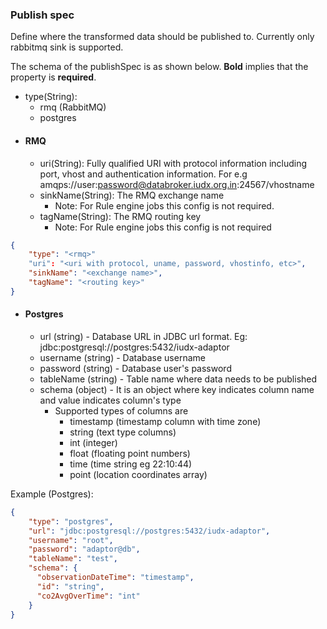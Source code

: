### Publish spec
Define where the transformed data should be published to.
Currently only rabbitmq sink is supported.


The schema of the publishSpec is as shown below. **Bold** implies that the property is **required**.  

- type(String): 
  - rmq (RabbitMQ)
  - postgres
- #### RMQ
  - uri(String): Fully qualified URI with protocol information including port, vhost and authentication information. For e.g amqps://user:password@databroker.iudx.org.in:24567/vhostname
  - sinkName(String): The RMQ exchange name
    - Note: For Rule engine jobs this config is not required.
  - tagName(String): The RMQ routing key
    - Note: For Rule engine jobs this config is not required

```json
{
    "type": "<rmq>"
    "uri": "<uri with protocol, uname, password, vhostinfo, etc>",
    "sinkName": "<exchange name>",
    "tagName": "<routing key>"
}
```

- #### Postgres
  - url (string) - Database URL in JDBC url format. Eg: jdbc:postgresql://postgres:5432/iudx-adaptor
  - username (string) - Database username
  - password (string) - Database user's password
  - tableName (string) - Table name where data needs to be published
  - schema (object) - It is an object where key indicates column name and value indicates column's type
    - Supported types of columns are 
      - timestamp (timestamp column with time zone)
      - string (text type columns)
      - int (integer)
      - float (floating point numbers)
      - time (time string eg 22:10:44)
      - point (location coordinates array)

Example (Postgres):
```json
{
    "type": "postgres",
    "url": "jdbc:postgresql://postgres:5432/iudx-adaptor",
    "username": "root",
    "password": "adaptor@db",
    "tableName": "test",
    "schema": {
      "observationDateTime": "timestamp",
      "id": "string",
      "co2AvgOverTime": "int"
    }
}
```